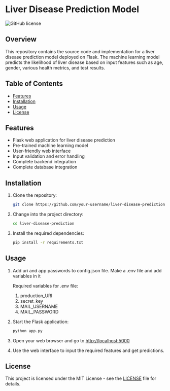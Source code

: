 # Liver Disease Prediction Model

![GitHub license](https://img.shields.io/badge/license-MIT-blue.svg)

## Overview

This repository contains the source code and implementation for a liver disease prediction model deployed on Flask. The machine learning model predicts the likelihood of liver disease based on input features such as age, gender, various health metrics, and test results.

## Table of Contents

- [Features](#features)
- [Installation](#installation)
- [Usage](#usage)
- [License](#license)

## Features

- Flask web application for liver disease prediction
- Pre-trained machine learning model
- User-friendly web interface
- Input validation and error handling
- Complete backend integration
- Complete database integration

## Installation

1. Clone the repository:

   ```bash
   git clone https://github.com/your-username/liver-disease-prediction.git
   ```
   
2. Change into the project directory:

   ```bash
   cd liver-disease-prediction
   ```
   
3. Install the required dependencies:

   ```bash
   pip install -r requirements.txt
   ```

## Usage

1. Add uri and app passwords to config.json file. Make a .env file and add variables in it
   
   Required variables for .env file:

      1. production_URI
      2. secret_key
      3. MAIL_USERNAME
      4. MAIL_PASSWORD

3. Start the Flask application:

   ```bash
   python app.py
   ```
   
4. Open your web browser and go to [http://localhost:5000](http://localhost:5000)

5. Use the web interface to input the required features and get predictions.

## License

This project is licensed under the MIT License - see the [LICENSE](LICENSE) file for details.
